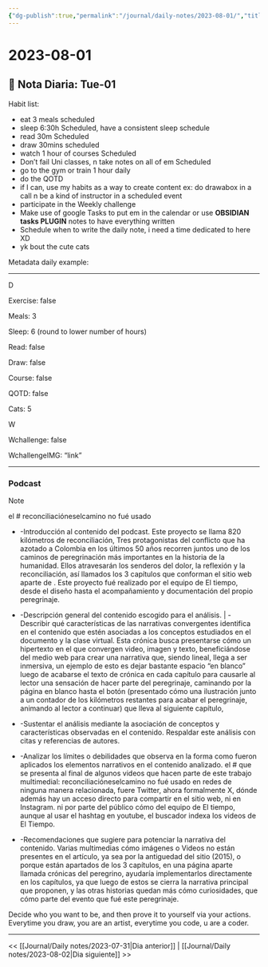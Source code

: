 ```yaml
---
{"dg-publish":true,"permalink":"/journal/daily-notes/2023-08-01/","title":"2023-08-01","tags":["Daily"],"noteIcon":"","created":"2023-08-01T20:05:19.000-05:00","updated":"2023-08-02T10:31:13.787-05:00"}
---
```



# 2023-08-01

## 📅 Nota Diaria: Tue-01

Habit list:

- eat 3 meals scheduled
- sleep 6:30h Scheduled, have a consistent sleep schedule
- read 30m Scheduled 
- draw 30mins scheduled 
- watch 1 hour of courses Scheduled
- Don’t fail Uni classes, n take notes on all of em Scheduled 
- go to the gym or train 1 hour daily 
- do the QOTD
- if I can, use my habits as a way to create content ex: do drawabox in a call n be a kind of instructor in a scheduled event 
- participate in the Weekly challenge 
- Make use of google Tasks to put em in the calendar or use **OBSIDIAN tasks PLUGIN** notes to have everything written
- Schedule when to write the daily note, i need a time dedicated to here XD
- yk bout the cute cats

Metadata daily example:

- - - 

D

Exercise: false

Meals: 3

Sleep: 6 (round to lower number of hours)

Read: false 

Draw: false 

Course: false 

QOTD: false 

Cats: 5

W

Wchallenge: false 

WchallengeIMG: “link” 

- - - 

### Podcast

> [!NOTE]
> el # reconciliacióneselcamino no fué usado
> 
> - -Introducción al contenido del podcast.
> Este proyecto se llama 820 kilómetros de reconciliación, 
> Tres protagonistas del conflicto que ha azotado a Colombia en los últimos 50 años recorren juntos uno de los caminos de peregrinación más importantes en la historia de la humanidad. Ellos atravesarán los senderos del dolor, la reflexión y la reconciliación, así llamados los 3 capítulos que conforman el sitio web aparte de .
> Este proyecto fué realizado por el equipo de El tiempo, desde el diseño hasta el acompañamiento y documentación del propio peregrinaje.
> - -Descripción general del contenido escogido para el análisis. | -Describir qué características de las narrativas convergentes identifica en el contenido que estén asociadas a los conceptos estudiados en el documento y la clase virtual.
> Esta crónica busca presentarse cómo un hipertexto en el que convergen video, imagen y texto, beneficiándose del medio web para crear una narrativa que, siendo lineal, llega a ser inmersiva, un ejemplo de esto es dejar bastante espacio “en blanco” luego de acabarse el texto de crónica en cada capítulo para causarle al lector una sensación de hacer parte del peregrinaje, caminando por la página en blanco hasta el botón (presentado cómo una ilustración junto a un contador de los kilómetros restantes para acabar el peregrinaje, animando al lector a continuar) que lleva al siguiente capítulo,
> 
> - -Sustentar el análisis mediante la asociación de conceptos y características observadas en el contenido. Respaldar este análisis con citas y referencias de autores.
> - -Analizar los límites o debilidades que observa en la forma como fueron aplicados los elementos narrativos en el contenido analizado.
> el # que se presenta al final de algunos videos que hacen parte de este trabajo multimedial: reconciliacióneselcamino no fué usado en redes de ninguna manera relacionada, fuere Twitter, ahora formalmente X, dónde además hay un acceso directo para compartir en el sitio web, ni en Instagram. ni por parte del público cómo del equipo de El tiempo, aunque al usar el hashtag en youtube, el buscador indexa los videos de El Tiempo.
> - -Recomendaciones que sugiere para potenciar la narrativa del contenido.
> Varias multimedias cómo imágenes o Videos no están presentes en el artículo, ya sea por la antiguedad del sitio (2015), o porque están apartados de los 3 capítulos, en una página aparte llamada crónicas del peregrino, ayudaría implementarlos directamente en los capítulos, ya que luego de estos se cierra la narrativa principal que proponen, y las otras historias quedan más cómo curiosidades, que cómo parte del evento que fué este peregrinaje.


Decide who you want to be, and then prove it to yourself via your actions.
Everytime you draw, you are an artist, everytime you code, u are a coder.


- - - 

<< [[Journal/Daily notes/2023-07-31\|Dia anterior]] | [[Journal/Daily notes/2023-08-02\|Dia siguiente]] >>
